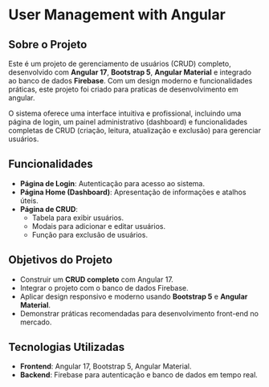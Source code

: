 # User Management with Angular  

## Sobre o Projeto  
Este é um projeto de gerenciamento de usuários (CRUD) completo, desenvolvido com **Angular 17**, **Bootstrap 5**, **Angular Material** e integrado ao banco de dados **Firebase**. Com um design moderno e funcionalidades práticas, este projeto foi criado para praticas de desenvolvimento em angular.  

O sistema oferece uma interface intuitiva e profissional, incluindo uma página de login, um painel administrativo (dashboard) e funcionalidades completas de CRUD (criação, leitura, atualização e exclusão) para gerenciar usuários.

## Funcionalidades  
- **Página de Login**: Autenticação para acesso ao sistema.  
- **Página Home (Dashboard)**: Apresentação de informações e atalhos úteis.  
- **Página de CRUD**:  
  - Tabela para exibir usuários.  
  - Modais para adicionar e editar usuários.  
  - Função para exclusão de usuários.  

## Objetivos do Projeto  
- Construir um **CRUD completo** com Angular 17.  
- Integrar o projeto com o banco de dados Firebase.  
- Aplicar design responsivo e moderno usando **Bootstrap 5** e **Angular Material**.  
- Demonstrar práticas recomendadas para desenvolvimento front-end no mercado.  

## Tecnologias Utilizadas  
- **Frontend**: Angular 17, Bootstrap 5, Angular Material.  
- **Backend**: Firebase para autenticação e banco de dados em tempo real.

